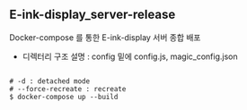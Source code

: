 ## E-ink-display_server-release
Docker-compose 를 통한 E-ink-display 서버 종합 배포

- 디렉터리 구조 설명 : config 밑에 config.js, magic_config.json

```

# -d : detached mode
# --force-recreate : recreate
$ docker-compose up --build

```